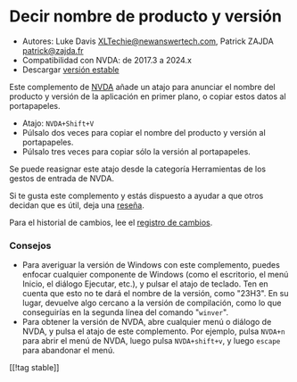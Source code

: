 # Decir nombre de producto y versión #

* Autores: Luke Davis <XLTechie@newanswertech.com>, Patrick ZAJDA
  <patrick@zajda.fr>
* Compatibilidad con NVDA: de 2017.3 a 2024.x
* Descargar [versión estable][1]

Este complemento de [NVDA](https://nvaccess.org/) añade un atajo para
anunciar el nombre del producto y versión de la aplicación en primer plano,
o copiar estos datos al portapapeles.

* Atajo: `NVDA+Shift+V`
* Púlsalo dos veces para copiar el nombre del producto y versión al
  portapapeles.
* Púlsalo tres veces para copiar sólo la  versión al portapapeles.

Se puede reasignar este atajo desde la categoría Herramientas de los gestos
de entrada de NVDA.

Si te gusta este complemento y estás dispuesto a ayudar a que otros decidan
que es útil, deja una [reseña][3].

Para el historial de cambios, lee el [registro de cambios][2].

### Consejos

* Para averiguar la versión de Windows con este complemento, puedes enfocar
  cualquier componente de Windows (como el escritorio, el menú Inicio, el
  diálogo Ejecutar, etc.), y pulsar el atajo de teclado. Ten en cuenta que
  esto no te dará el nombre de la versión, como "23H3". En su lugar,
  devuelve algo cercano a la versión de compilación, como lo que
  conseguirías en la segunda línea del comando "`winver`".
* Para obtener la versión de NVDA, abre cualquier menú o diálogo de NVDA, y
  pulsa el atajo de este complemento. Por ejemplo, pulsa `NVDA+n` para abrir
  el menú de NVDA, luego pulsa `NVDA+shift+v`, y luego `escape` para
  abandonar el menú.

[[!tag stable]]

[1]:
https://www.nvaccess.org/addonStore/legacy?file=sayProductNameAndVersion

[2]:
https://github.com/opensourcesys/sayProductNameAndVersion/blob/master/changelog.md#readme

[3]: https://github.com/nvaccess/addon-datastore/discussions/2683
